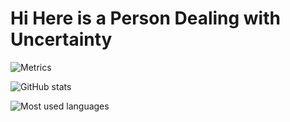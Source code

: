# Hi Here is a Person Dealing with Uncertainty

![Metrics](https://metrics.lecoq.io/TheHiddenObserver?template=classic&base=header%2C%20activity%2C%20community%2C%20repositories%2C%20metadata&base.indepth=false&base.hireable=false&base.skip=false&config.timezone=Asia%2FShanghai)


![GitHub stats](https://github-readme-stats.vercel.app/api?username=TheHiddenObserver&show_icons=true&theme=transparent)


![Most used languages](https://github-readme-stats.vercel.app/api/top-langs/?username=TheHiddenObserver&layout=compact&hide_border=true&langs_count=10)


